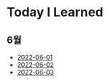 # Today I Learned
## 6월
- [2022-06-01](https://github.com/sejineeee/TIL/blob/main/06/TIL-2022-06-01.md)
- [2022-06-02](https://github.com/sejineeee/TIL/blob/main/06/TIL-2022-06-02.md)
- [2022-06-03](https://github.com/sejineeee/TIL/blob/main/06/TIL-2022-06-03.md)
